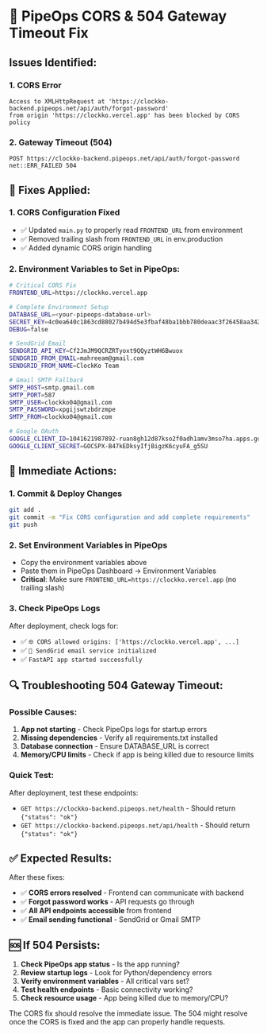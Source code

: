 # 🚨 PipeOps CORS & 504 Gateway Timeout Fix

## Issues Identified:

### 1. **CORS Error**
```
Access to XMLHttpRequest at 'https://clockko-backend.pipeops.net/api/auth/forgot-password' 
from origin 'https://clockko.vercel.app' has been blocked by CORS policy
```

### 2. **Gateway Timeout (504)**
```
POST https://clockko-backend.pipeops.net/api/auth/forgot-password net::ERR_FAILED 504
```

## 🔧 **Fixes Applied:**

### 1. **CORS Configuration Fixed**
- ✅ Updated `main.py` to properly read `FRONTEND_URL` from environment
- ✅ Removed trailing slash from `FRONTEND_URL` in env.production
- ✅ Added dynamic CORS origin handling

### 2. **Environment Variables to Set in PipeOps:**

```bash
# Critical CORS Fix
FRONTEND_URL=https://clockko.vercel.app

# Complete Environment Setup
DATABASE_URL=<your-pipeops-database-url>
SECRET_KEY=4c0ea640c1863cd88027b494d5e3fbaf48ba1bbb780deaac3f26458aa34243e0
DEBUG=false

# SendGrid Email
SENDGRID_API_KEY=Cf2JmJM9QCRZRTyoxt9QQyztWH6Bwuox
SENDGRID_FROM_EMAIL=mahreeam@gmail.com
SENDGRID_FROM_NAME=ClockKo Team

# Gmail SMTP Fallback
SMTP_HOST=smtp.gmail.com
SMTP_PORT=587
SMTP_USER=clockko04@gmail.com
SMTP_PASSWORD=xpgijswtzbdrzmpe
SMTP_FROM=clockko04@gmail.com

# Google OAuth
GOOGLE_CLIENT_ID=1041621987892-ruan8gh12d87kso2f0adh1amv3mso7ha.apps.googleusercontent.com
GOOGLE_CLIENT_SECRET=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
```

## 🚀 **Immediate Actions:**

### 1. **Commit & Deploy Changes**
```bash
git add .
git commit -m "Fix CORS configuration and add complete requirements"
git push
```

### 2. **Set Environment Variables in PipeOps**
- Copy the environment variables above
- Paste them in PipeOps Dashboard → Environment Variables
- **Critical**: Make sure `FRONTEND_URL=https://clockko.vercel.app` (no trailing slash)

### 3. **Check PipeOps Logs**
After deployment, check logs for:
- ✅ `🌐 CORS allowed origins: ['https://clockko.vercel.app', ...]`
- ✅ `📧 SendGrid email service initialized`
- ✅ `FastAPI app started successfully`

## 🔍 **Troubleshooting 504 Gateway Timeout:**

### Possible Causes:
1. **App not starting** - Check PipeOps logs for startup errors
2. **Missing dependencies** - Verify all requirements.txt installed
3. **Database connection** - Ensure DATABASE_URL is correct
4. **Memory/CPU limits** - Check if app is being killed due to resource limits

### Quick Test:
After deployment, test these endpoints:
- `GET https://clockko-backend.pipeops.net/health` - Should return `{"status": "ok"}`
- `GET https://clockko-backend.pipeops.net/api/health` - Should return `{"status": "ok"}`

## ✅ **Expected Results:**

After these fixes:
- ✅ **CORS errors resolved** - Frontend can communicate with backend
- ✅ **Forgot password works** - API requests go through
- ✅ **All API endpoints accessible** from frontend
- ✅ **Email sending functional** - SendGrid or Gmail SMTP

## 🆘 **If 504 Persists:**

1. **Check PipeOps app status** - Is the app running?
2. **Review startup logs** - Look for Python/dependency errors
3. **Verify environment variables** - All critical vars set?
4. **Test health endpoints** - Basic connectivity working?
5. **Check resource usage** - App being killed due to memory/CPU?

The CORS fix should resolve the immediate issue. The 504 might resolve once the CORS is fixed and the app can properly handle requests.